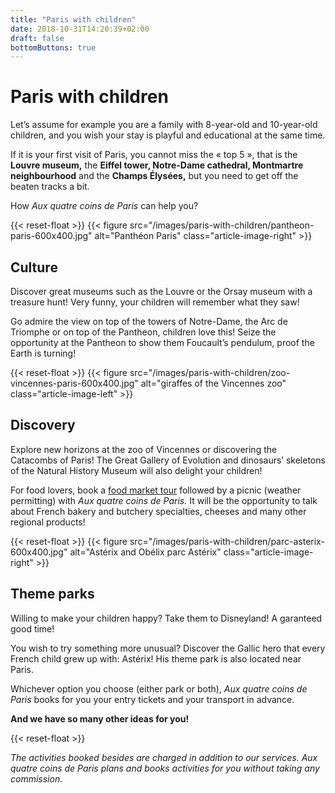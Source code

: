```yaml
---
title: "Paris with children"
date: 2018-10-31T14:20:39+02:00
draft: false
bottomButtons: true
---
```


# Paris with children

Let’s assume for example you are a family with 8-year-old and 10-year-old children, and you wish your stay is playful and educational at the same time.

If it is your first visit of Paris, you cannot miss the « top 5 », that is the **Louvre museum,** the **Eiffel tower, Notre-Dame cathedral, Montmartre neighbourhood** and the **Champs Élysées,** but you need to get off the beaten tracks a bit.

How *Aux quatre coins de Paris* can help you?

{{< reset-float >}}
{{< figure src="/images/paris-with-children/pantheon-paris-600x400.jpg"
alt="Panthéon Paris" class="article-image-right" >}}

## Culture

Discover great museums such as the Louvre or the Orsay museum with a treasure hunt! Very funny, your children will remember what they saw!

Go admire the view on top of the towers of Notre-Dame, the Arc de Triomphe or on top of the Pantheon, children love this! Seize the opportunity at the Pantheon to show them Foucault’s pendulum, proof the Earth is turning!

{{< reset-float >}}
{{< figure src="/images/paris-with-children/zoo-vincennes-paris-600x400.jpg"
alt="giraffes of the Vincennes zoo" class="article-image-left" >}}

## Discovery

Explore new horizons at the zoo of Vincennes or discovering the Catacombs of Paris! The Great Gallery of Evolution and dinosaurs’ skeletons of the Natural History Museum will also delight your children!

For food lovers, book a [food market tour](../../private-tours/in-france-eat-as-the-french-do/) followed by a picnic (weather permitting) with *Aux quatre coins de Paris.* It will be the opportunity to talk about French bakery and butchery specialties, cheeses and many other regional products!

{{< reset-float >}}
{{< figure src="/images/paris-with-children/parc-asterix-600x400.jpg"
alt="Astérix and Obélix parc Astérix" class="article-image-right" >}}

## Theme parks

Willing to make your children happy? Take them to Disneyland! A garanteed good time!

You wish to try something more unusual? Discover the Gallic hero that every French child grew up with: Astérix! His theme park is also located near Paris.

Whichever option you choose (either park or both), *Aux quatre coins de Paris* books for you your entry tickets and your transport in advance.


**And we have so many other ideas for you!**

{{< reset-float >}}

*The activities booked besides are charged in addition to our services. Aux quatre coins de Paris plans and books activities for you without taking any commission.*
